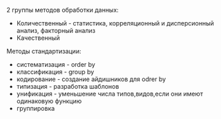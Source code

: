 2 группы методов обработки данных:
- Количественный - статистика, корреляционный и дисперсионный анализ, факторный анализ
- Качественный

Методы стандартизации:
- систематизация - order by
- классификация  - group by
- кодирование    - создание айдишников для odrer by
- типизация      - разработка шаблонов
- унификация     - уменьшение числа типов,видов,если они имеют одинаковую функцию
- группировка